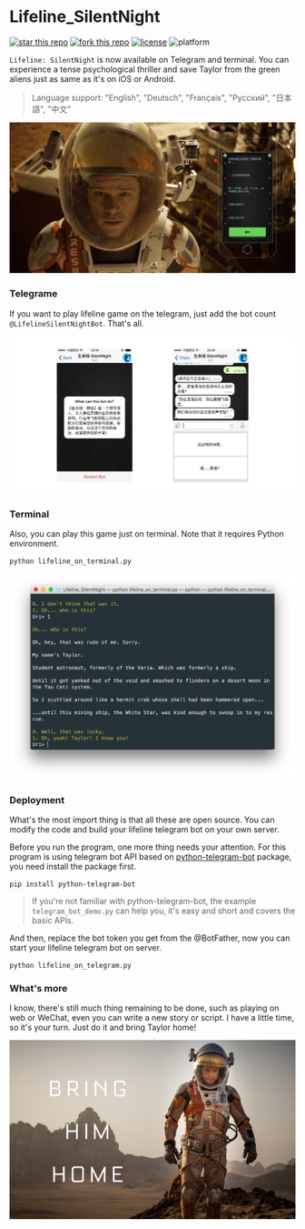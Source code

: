 # Lifeline_SilentNight
[![star this repo](http://github-svg-buttons.herokuapp.com/star.svg?user=Urinx&repo=Lifeline_SilentNight&style=flat&background=1081C1)](http://github.com/Urinx/Lifeline_SilentNight) [![fork this repo](http://github-svg-buttons.herokuapp.com/fork.svg?user=Urinx&repo=Lifeline_SilentNight&style=flat&background=1081C1)](http://github.com/Urinx/Lifeline_SilentNight/fork) [![license](https://img.shields.io/github/license/Urinx/Lifeline_SilentNight.svg)](https://github.com/Urinx/Lifeline_SilentNight/blob/master/LICENSE) ![platform](https://img.shields.io/badge/platform-telegram%20|%20osx%20|%20linux-ff69b4.svg)

`Lifeline: SilentNight` is now available on Telegram and terminal. You can experience a tense psychological thriller and save Taylor from the green aliens just as same as it's on iOS or Android.

> Language support: "English", "Deutsch", "Français", "Русский", "日本語", "中文"

![lifeline](Images/lifeline.png)

### Telegrame
If you want to play lifeline game on the telegram, just add the bot count `@LifelineSilentNightBot`. That's all.

![telegram](Images/telegram.png)

### Terminal
Also, you can play this game just on terminal. Note that it requires Python environment.
```
python lifeline_on_terminal.py
```

![terminal](Images/terminal.png)

### Deployment
What's the most import thing is that all these are open source. You can modify the code and build your lifeline telegram bot on your own server.

Before you run the program, one more thing needs your attention. For this program is using telegram bot API based on [python-telegram-bot](https://github.com/python-telegram-bot/python-telegram-bot) package, you need install the package first.
```
pip install python-telegram-bot
```

> If you're not familiar with python-telegram-bot, the example `telegram_bot_demo.py` can help you, it's easy and short and covers the basic APIs.

And then, replace the bot token you get from the @BotFather, now you can start your lifeline telegram bot on server.
```
python lifeline_on_telegram.py
```

### What's more
I know, there's still much thing remaining to be done, such as playing on web or WeChat, even you can write a new story or script. I have a little time, so it's your turn. Just do it and bring Taylor home!

![bring_him_home](Images/bring_him_home.jpg)

